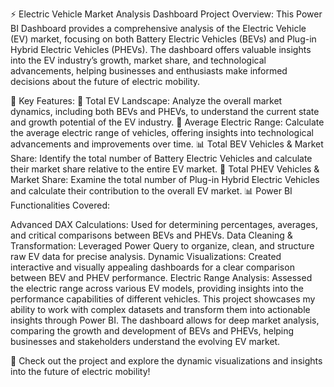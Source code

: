 ⚡ Electric Vehicle Market Analysis Dashboard
Project Overview:
This Power BI Dashboard provides a comprehensive analysis of the Electric Vehicle (EV) market, focusing on both Battery Electric Vehicles (BEVs) and Plug-in Hybrid Electric Vehicles (PHEVs). The dashboard offers valuable insights into the EV industry’s growth, market share, and technological advancements, helping businesses and enthusiasts make informed decisions about the future of electric mobility.

🔑 Key Features:
🚗 Total EV Landscape: Analyze the overall market dynamics, including both BEVs and PHEVs, to understand the current state and growth potential of the EV industry.
🔋 Average Electric Range: Calculate the average electric range of vehicles, offering insights into technological advancements and improvements over time.
📊 Total BEV Vehicles & Market Share: Identify the total number of Battery Electric Vehicles and calculate their market share relative to the entire EV market.
🚙 Total PHEV Vehicles & Market Share: Examine the total number of Plug-in Hybrid Electric Vehicles and calculate their contribution to the overall EV market.
📊 Power BI Functionalities Covered:

Advanced DAX Calculations: Used for determining percentages, averages, and critical comparisons between BEVs and PHEVs.
Data Cleaning & Transformation: Leveraged Power Query to organize, clean, and structure raw EV data for precise analysis.
Dynamic Visualizations: Created interactive and visually appealing dashboards for a clear comparison between BEV and PHEV performance.
Electric Range Analysis: Assessed the electric range across various EV models, providing insights into the performance capabilities of different vehicles.
This project showcases my ability to work with complex datasets and transform them into actionable insights through Power BI. The dashboard allows for deep market analysis, comparing the growth and development of BEVs and PHEVs, helping businesses and stakeholders understand the evolving EV market.

🌟 Check out the project and explore the dynamic visualizations and insights into the future of electric mobility!
